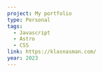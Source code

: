 ```yaml
---
project: My portfolio
type: Personal
tags:
  - Javascript
  - Astro
  - CSS
link: https://klasnasman.com/
year: 2023
---
```

